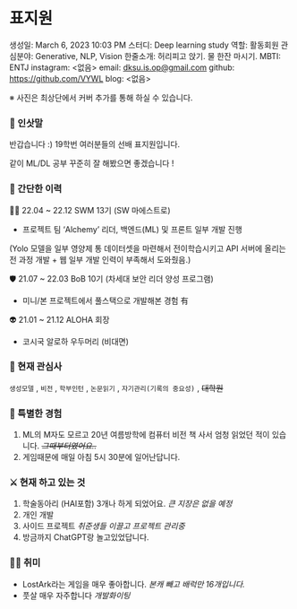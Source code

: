 # 표지원

생성일: March 6, 2023 10:03 PM
스터디: Deep learning study
역할: 활동회원
관심분야: Generative, NLP, Vision
한줄소개: 허리피고 앉기. 물 한잔 마시기.
MBTI: ENTJ
instagram: <없음>
email: dksu.is.op@gmail.com
github: https://github.com/VYWL
blog: <없음>

※ 사진은 최상단에서 커버 추가를 통해 하실 수 있습니다.

### 👋 인삿말

반갑습니다 :)
19학번 여러분들의 선배 표지원입니다.

같이 ML/DL 공부 꾸준히 잘 해봤으면 좋겠습니다 !

### 📜 간단한 이력

🧑‍💻 22.04 ~ 22.12 SWM 13기 (SW 마에스트로)

- 프로젝트 팀 ‘Alchemy’ 리더, 백엔드(ML) 및 프론트 일부 개발 진행

(Yolo 모델을 일부 영양제 통 데이터셋을 마련해서 전이학습시키고 API 서버에 올리는 전 과정 개발 + 웹 일부 개발 인력이 부족해서 도와줬음.)

🛡️ 21.07 ~ 22.03 BoB 10기 (차세대 보안 리더 양성 프로그램)

- 미니/본 프로젝트에서 풀스택으로 개발해본 경험 有

👽 21.01 ~ 21.12 ALOHA 회장

- 코시국 알로하 우두머리 (비대면)

### 🤩 현재 관심사

`생성모델` , `비전` , `학부인턴` , `논문읽기` , `자기관리(기록의 중요성)` , ~~대학원~~

### 👾 특별한 경험

1. ML의 M자도 모르고 20년 여름방학에 컴퓨터 비전 책 사서 엄청 읽었던 적이 있습니다. *~~그때부터였어요..~~*
2. 게임때문에 매일 아침 5시 30분에 일어난답니다.

### ⚔️ 현재 하고 있는 것

1. 학술동아리 (HAI포함) 3개나 하게 되었어요. *큰 지장은 없을 예정*
2. 개인 개발
3. 사이드 프로젝트 *취준생들 이끌고 프로젝트 관리중*
4. 방금까지 ChatGPT랑 놀고있었답니다.

### 🏄‍♀️ 취미

- LostArk라는 게임을 매우 좋아합니다. *본캐 빼고 배럭만 16개입니다.*
- 풋살 매우 자주합니다 *개발화이팅*